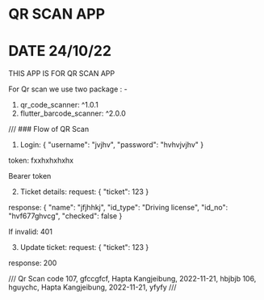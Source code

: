 # QR SCAN APP

# DATE 24/10/22

THIS APP IS FOR QR SCAN APP

For Qr scan we use two package : -

1.  qr_code_scanner: ^1.0.1
2.  flutter_barcode_scanner: ^2.0.0

/// ### Flow of QR Scan

1. Login:
   {
   "username": "jvjhv",
   "password": "hvhvjvjhv"
   }

token: fxxhxhxhxhx

Bearer token

2. Ticket details:
   request:
   {
   "ticket": 123
   }

response:
{
"name": "jfjhhkj",
"id_type": "Driving license",
"id_no": "hvf677ghvcg",
"checked": false
}

If invalid: 401

3. Update ticket:
   request:
   {
   "ticket": 123
   }

response: 200

/// Qr Scan code
107, gfccgfcf, Hapta Kangjeibung, 2022-11-21, hbjbjb
106, hguychc, Hapta Kangjeibung, 2022-11-21, yfyfy
///
